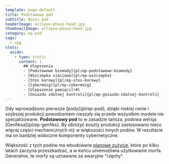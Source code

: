 ```yaml
---
template: page-default
title: Podstawowy pod
subtitle: Basic pod
headerImage: eclipse-phase-head.jpg
thumbnailImage: eclipse-phase-head.jpg
category: ep-pod
tags:
  - rpg
slots:
  aside:
    - type: static
      content: |
        ## Ulepszenia
        - [Podstawowe biomody]{pl/ep-podstawowe-biomody}
        - [Wszczepka sieciowa]{pl/ep-wszczepka}
        - [Stos korowy]{pl/ep-stos-korowy}
        - [Cybermózg]{pl/ep-cybermozg}
        - [Ulepszenie pamięci](#)
        - [Gniazdo zdalnej kontroli]{pl/ep-gniazdo-zdalnej-kontroli}
---
```

Gdy wprowadzono pierwsze [pody]{pl/ep-pod}, dzięki niskiej cenie i szybszej produkcji powodzeniem cieszyły się przede wszystkim modele nie specjalizowane. **Podstawowy pod** to w zasadzie tańsza, podowa wersja [Genfiksa]{pl/ep-genfiks}. By obniżyć koszty produkcji zastosowano nieco więcej części mechanicznych niż w większości innych podów. W rezultacie ma on bardziej widoczne komponenty cybernetyczne.

Większość z tych podów ma wbudowane [planowe zużycie](https://pl.wikipedia.org/wiki/Planowane_postarzanie_produktu), które po kilku latach zaczyna przeszkadzać, a w końcu uniemożliwia użytkowanie morfa. Generalnie, te morfy są uznawane za awaryjne "rzęchy".